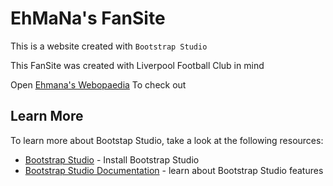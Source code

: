 # EhMaNa's FanSite 
This is a website created with `Bootstrap Studio`

This FanSite was created with Liverpool Football Club in mind

Open [Ehmana's Webopaedia](https://ehmana.github.io/Ehmana%20Workshop.html)
To check out 

## Learn More

To learn more about Bootstap Studio, take a look at the following resources:

- [Bootstrap Studio](https://bootstrapstudio.io) - Install Bootstrap Studio
- [Bootstrap Studio Documentation](https://bootstrapstudio.io/docs/) - learn about Bootstrap Studio features 